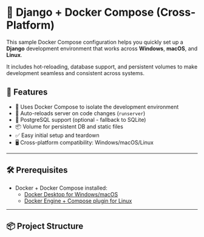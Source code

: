 # 🐍 Django + Docker Compose (Cross-Platform)

This sample Docker Compose configuration helps you quickly set up a **Django** development environment that works across **Windows**, **macOS**, and **Linux**.

It includes hot-reloading, database support, and persistent volumes to make development seamless and consistent across systems.

## 🚀 Features

- 🧱 Uses Docker Compose to isolate the development environment
- 🔄 Auto-reloads server on code changes (`runserver`)
- 🐘 PostgreSQL support (optional - fallback to SQLite)
- 📦 Volume for persistent DB and static files
- ✅ Easy initial setup and teardown
- 🖥️ Cross-platform compatibility: Windows/macOS/Linux

---

## 🛠 Prerequisites

- Docker + Docker Compose installed:
  - [Docker Desktop for Windows/macOS](https://www.docker.com/products/docker-desktop)
  - [Docker Engine + Compose plugin for Linux](https://docs.docker.com/compose/install/)

---

## 📦 Project Structure

